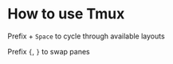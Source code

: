 # How to use Tmux

Prefix + `Space` to cycle through available layouts

Prefix `{`, `}` to swap panes

